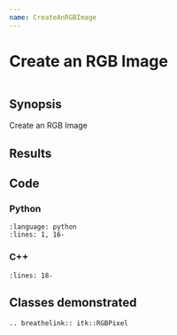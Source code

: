 ```yaml
---
name: CreateAnRGBImage
---
```


# Create an RGB Image

```{index} single: RGBPixel
```

## Synopsis

Create an RGB Image

## Results

## Code

### Python

```{literalinclude} Code.py
:language: python
:lines: 1, 16-
```

### C++

```{literalinclude} Code.cxx
:lines: 18-
```

## Classes demonstrated

```{eval-rst}
.. breathelink:: itk::RGBPixel
```
